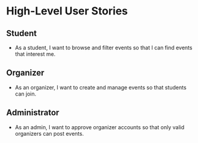 # High-Level User Stories

## Student
- As a student, I want to browse and filter events so that I can find events that interest me.

## Organizer
- As an organizer, I want to create and manage events so that students can join.

## Administrator
- As an admin, I want to approve organizer accounts so that only valid organizers can post events.
